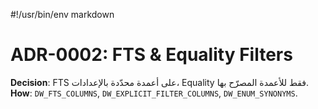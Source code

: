 #!/usr/bin/env markdown
# ADR-0002: FTS & Equality Filters

**Decision**: FTS على أعمدة محدّدة بالإعدادات، Equality فقط للأعمدة المصرّح بها.  
**How**: `DW_FTS_COLUMNS`, `DW_EXPLICIT_FILTER_COLUMNS`, `DW_ENUM_SYNONYMS`.
